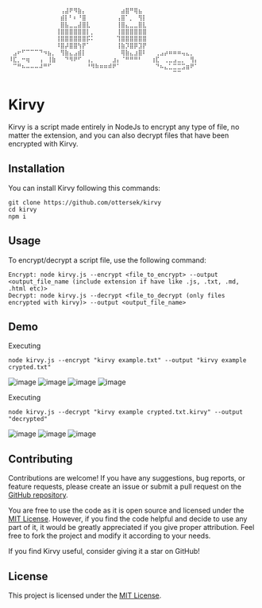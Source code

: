```⠀⠀⠀⠀⠀⠀⠀⠀⠀⠀⠀⠀⠀⠀⠀⠀⠀⠀⠀⠀⠀⠀⠀⠀⠀⠀⠀⢀⣀⠀⠀⠀⠀⠀⠀⠀⠀⠀⠀⠀⠀⠀⠀⠀
⠀⠀⠀⠀⠀⠀⠀⠀⠀⠀⠀⠀⢠⣼⠟⠻⣷⡄⠀⠀⠀⠀⠀⠀⠀⠀⣴⣿⠛⢿⣦⠀⠀⠀⠀⠀⠀⠀⠀⠀⠀⠀⠀⠀
⠀⠀⠀⠀⠀⠀⠀⠀⠀⠀⠀⠀⣾⡇⠃⠆⠘⣿⠀⠀⠀⠀⠀⠀⠀⢠⣿⠁⡀⠀⢻⡇⠀⠀⠀⠀⠀⠀⠀⠀⠀⠀⠀⠀
⠀⠀⠀⠀⠀⠀⠀⠀⠀⠀⠀⠀⣿⣧⣀⣀⣼⣿⣇⠀⠀⠀⠀⠀⠀⢸⣿⣄⣀⣀⣿⣇⠀⠀⠀⠀⠀⠀⠀⠀⠀⠀⠀⠀
⠀⠀⠀⠀⠀⠀⠀⠀⠀⠀⠀⢸⣿⣿⣿⣿⣿⣿⡇⡀⠀⠀⠀⠀⠀⢸⣿⣿⣿⣿⣿⣿⠀⠀⠀⠀⠀⠀⠀⠀⠀⠀⠀⠀
⠀⠀⠀⠀⠀⠀⠀⠀⠀⠀⠀⢸⣿⣿⣿⣿⣿⣿⡯⠅⠀⠀⠀⠀⠀⢹⣿⣿⣿⣿⣿⣿⠀⠀⠀⠀⠀⠀⠀⠀⠀⠀⠀⠀
⠀⠀⠀⠀⠀⠀⠀⠀⠀⠀⠀⠸⣿⡼⣿⣿⢳⡟⠁⠀⠀⠀⠀⠀⠀⢸⣷⡹⣿⡿⣹⡟⠀⠀⠀⠀⠀⠀⠀⠀⠀⠀⠀⠀
⠀⣠⠖⠋⠉⠉⠉⠙⠲⣦⡀⠀⢻⣷⣄⣠⣾⡇⠀⠀⠀⠀⠀⠀⠀⠀⢿⣷⣄⣰⣿⠇⠀⠀⢀⣠⡴⠶⠶⠶⢤⣄⡀⠀
⠸⣏⡀⠒⢶⠀⠀⢠⠀⢸⣷⠀⠀⠙⠻⠟⠋⠀⢠⡀⠀⠀⠀⠀⣰⡄⠈⠛⠛⠛⠃⠀⠀⢰⣏⠀⢀⣀⣠⣀⡀⠀⢻⡄
⠀⠉⠛⠦⠤⠤⠤⠼⠛⠋⠀⠀⠀⠀⠀⠀⠀⠀⠘⠻⠷⠶⠶⠾⠟⠁⠀⠀⠀⠀⠀⠀⠀⠀⠙⠦⣄⣁⣉⣉⣩⣶⠟⠁
⠀⠀⠀⠀⠀⠀⠀⠀⠀⠀⠀⠀⠀⠀⠀⠀⠀⠀⠀⠀⠀⠀⠀⠀⠀⠀⠀⠀⠀⠀⠀⠀⠀⠀⠀⠀⠀⠀⠉⠉⠀⠀⠀⠀
```
# Kirvy

Kirvy is a script made entirely in NodeJs to encrypt any type of file, no matter the extension, and you can also decrypt files that have been encrypted with Kirvy.

## Installation

You can install Kirvy following this commands:

```shell
git clone https://github.com/ottersek/kirvy
cd kirvy
npm i
```

## Usage

To encrypt/decrypt a script file, use the following command:

```shell
Encrypt: node kirvy.js --encrypt <file_to_encrypt> --output <output_file_name (include extension if have like .js, .txt, .md, .html etc)>
Decrypt: node kirvy.js --decrypt <file_to_decrypt (only files encrypted with kirvy)> --output <output_file_name>
```

## Demo

Executing
```shell
node kirvy.js --encrypt "kirvy example.txt" --output "kirvy example crypted.txt"
```
![image](https://github.com/ottersek/kirvy/assets/121310374/bf998ae4-fe84-4420-9611-d882b6cbcea7)
![image](https://github.com/ottersek/kirvy/assets/121310374/614f0d07-8794-4c59-b9aa-254e5afb8590)
![image](https://github.com/ottersek/kirvy/assets/121310374/e856f104-0820-4251-b44c-9a16ba7e1a92)
![image](https://github.com/ottersek/kirvy/assets/121310374/bfd69e49-0bc9-4497-964a-0a1938c7fd6c)

Executing
```shell
node kirvy.js --decrypt "kirvy example crypted.txt.kirvy" --output "decrypted"
```

![image](https://github.com/ottersek/kirvy/assets/121310374/2ca51f41-ad1f-4af6-8745-3e6928a5c673)
![image](https://github.com/ottersek/kirvy/assets/121310374/89a55161-a5ca-4760-add1-0f307b1c861a)
![image](https://github.com/ottersek/kirvy/assets/121310374/141ca943-721e-4ea9-94e8-b4ec97ce433d)


## Contributing

Contributions are welcome! If you have any suggestions, bug reports, or feature requests, please create an issue or submit a pull request on the [GitHub repository](https://github.com/ottersek/kirvy).

You are free to use the code as it is open source and licensed under the [MIT License](LICENSE). However, if you find the code helpful and decide to use any part of it, it would be greatly appreciated if you give proper attribution. Feel free to fork the project and modify it according to your needs.

If you find Kirvy useful, consider giving it a star on GitHub!

## License

This project is licensed under the [MIT License](LICENSE).
